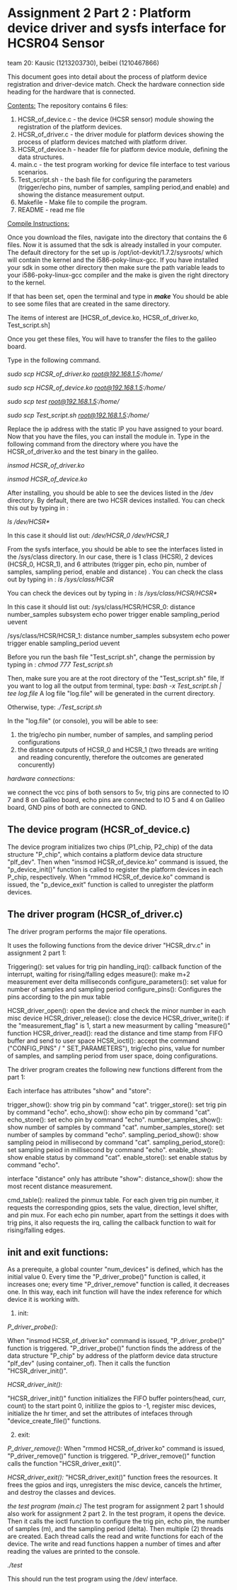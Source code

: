<h1> Assignment 2 Part 2 :  Platform device driver and sysfs interface for HCSR04 Sensor </h1>

team 20: Kausic (1213203730), beibei (1210467866)

This document goes into detail about the process of platform device registration and driver-device match.
Check the hardware connection side heading for the hardware that is connected.


<u>Contents:</u>
The repository contains 6 files:
1) HCSR_of_device.c - the device (HCSR sensor) module showing the registration of the platform devices. 
2) HCSR_of_driver.c - the driver module for platform devices showing the process of platform devices matched with platform driver. 
3) HCSR_of_device.h - header file for platform device module, defining the data structures.
4) main.c - the test program working for device file interface to test various scenarios.
5) Test_script.sh - the bash file for configuring the parameters (trigger/echo pins, number of samples, sampling period,and enable) and showing the distance measurement output.
5) Makefile - Make file to compile the program.
6) README - read me file


<u>Compile Instructions:</u>

Once you download the files, navigate into the directory that contains the 6 files. Now it is assumed that the sdk is already installed in your computer. The default directory for the set up is /opt/iot-devkit/1.7.2/sysroots/ which will contain the kernel and the i586-poky-linux-gcc. If you have installed your sdk in some other directory then make sure the path variable leads to your i586-poky-linux-gcc compiler and the make is given the right directory to the kernel. 

If that has been set, open the terminal and type in <b><i> make</i></b>
You should be able to see some files that are created in the same directory.

The items of interest are [HCSR_of_device.ko, HCSR_of_driver.ko, Test_script.sh]

Once you get these files, You will have to transfer the files to the galileo board. 

Type in the following command.

<i> sudo scp HCSR_of_driver.ko root@192.168.1.5:/home/ </i>

<i> sudo scp HCSR_of_device.ko root@192.168.1.5:/home/ </i>

<i> sudo scp test root@192.168.1.5:/home/ </i>

<i> sudo scp Test_script.sh root@192.168.1.5:/home/ </i>

Replace the ip address with the static IP you have assigned to your board. 
Now that you have the files, you can install the module in. Type in the following command from the directory where you have the HCSR_of_driver.ko and the test binary in the galileo.

<i> insmod HCSR_of_driver.ko </i>

<i> insmod HCSR_of_device.ko </i>

After installing, you should be able to see the devices listed in the /dev directory. By default, there are two HCSR devices installed.
You can check this out by typing in :

<i> ls /dev/HCSR* </i>

In this case it should list out:
<i> /dev/HCSR_0 </i>
<i> /dev/HCSR_1 </i>

From the sysfs interface, you should be able to see the interfaces listed in the /sys/class directory. In our case, there is 1 class (HCSR), 2 devices (HCSR_0, HCSR_1), and 6 attributes (trigger pin, echo pin, number of samples, sampling period, enable and distance) .
You can check the class out by typing in :
<i> ls /sys/class/HCSR </i>

You can check the devices out by typing in :
<i> ls /sys/class/HCSR/HCSR* </i>

In this case it should list out:
/sys/class/HCSR/HCSR_0:
distance         number_samples   subsystem
echo             power            trigger
enable           sampling_period  uevent

/sys/class/HCSR/HCSR_1:
distance         number_samples   subsystem
echo             power            trigger
enable           sampling_period  uevent


Before you run the bash file "Test_script.sh", change the permission by typing in :
<i> chmod 777 Test_script.sh </i>

Then, make sure you are at the root directory of the "Test_script.sh" file, 
If you want to log all the output from terminal, type:
<i> bash -x Test_script.sh | tee log.file </i>
A log file "log.file" will be generated in the current directory.

Otherwise, type:
<i> ./Test_script.sh </i>

In the "log.file" (or console), you will be able to see:
1. the trig/echo pin number, number of samples, and sampling period configurations
2. the distance outputs of HCSR_0 and HCSR_1 (two threads are writing and reading concurently, therefore the outcomes are generated concurently)

<i> hardware connections:</i>

we connect the vcc pins of both sensors to 5v, trig pins are connected to IO 7 and 8 on Galileo board, echo pins are connected to IO 5 and 4 on Galileo board, GND pins of both are connected to GND. 

<h2> The device program (HCSR_of_device.c)</h2>

The device program initializes two chips (P1_chip, P2_chip) of the data structure "P_chip", which contains a platform device data structure "plf_dev". Then when "insmod HCSR_of_device.ko" command is issued, the "p_device_init()" function is called to register the platform devices in each P_chip, respectively. When "rmmod HCSR_of_device.ko" command is issued, the "p_device_exit" function is called to unregister the platform devices.


<h2> The driver program (HCSR_of_driver.c)</h2>

The driver program performs the major file operations. 

It uses the following functions from the device driver "HCSR_drv.c" in assignment 2 part 1:

Triggering(): set values for trig pin
handling_irq(): callback function of the interrupt, waiting for rising/falling edges
measure(): make m+2 measurement ever delta milliseconds
configure_parameters(): set value for number of samples and sampling period
configure_pins(): Configures the pins according to the pin mux table

HCSR_driver_open(): open the device and check the minor number in each misc device
HCSR_driver_release(): close the device
HCSR_driver_write(): if the "measurement_flag" is 1, start a new measurment by calling "measure()" function
HCSR_driver_read(): read the distance and time stamp from FIFO buffer and send to user space
HCSR_ioctl(): accept the command ("CONFIG_PINS" / " SET_PARAMETERS"), trig/echo pins, value for number of samples, and sampling period from user space, doing configurations.


The driver program creates the following new functions different from the part 1:

Each interface has attributes "show" and "store":

trigger_show(): show trig pin by command "cat".
trigger_store(): set trig pin by command "echo".
echo_show(): show echo pin by command "cat".
echo_store(): set echo pin by command "echo".
number_samples_show(): show number of samples by command "cat".
number_samples_store(): set number of samples by command "echo".
sampling_period_show(): show sampling peiod in millisecond by command "cat".
sampling_period_store(): set sampling peiod in millisecond by command "echo".
enable_show(): show enable status by command "cat".
enable_store(): set enable status by command "echo".

interface "distance" only has attribute "show":
distance_show(): show the most recent distance measurement.

cmd_table(): realized the pinmux table. For each given trig pin number, it requests the corresponding gpios, sets the value, direction, level shifter, and pin mux. For each echo pin number, apart from the settings it does with trig pins, it also requests the irq, calling the callback function to wait for rising/falling edges.


<h2> init and exit functions: </h2>

As a prerequite, a global counter "num_devices" is defined, which has the initial value 0. Every time the "P_driver_probe()" function is called, it increases one; every time "P_driver_remove" function is called, it decreases one. In this way, each init function will have the index reference for which device it is working with.


1. init:

<i> P_driver_probe(): </i> 

When "insmod HCSR_of_driver.ko" command is issued, "P_driver_probe()" function is triggered. 
"P_driver_probe()" function finds the address of the data structure "P_chip" by address of the platform device data structure "plf_dev" (using container_of). Then it calls the function "HCSR_driver_init()".

<i> HCSR_driver_init(): </i> 

"HCSR_driver_init()" function initializes the FIFO buffer pointers(head, curr, count) to the start point 0, initilize the gpios to -1, register misc devices, initialize the hr timer, and set the attributes of intefaces through "device_create_file()" functions.

2. exit:

<i> P_driver_remove(): </i>
When "rmmod HCSR_of_driver.ko" command is issued, "P_driver_remove()" function is triggered. 
"P_driver_remove()" function calls the function "HCSR_driver_exit()".

<i> HCSR_driver_exit(): </i>
"HCSR_driver_exit()" function frees the resources. It frees the gpios and irqs, unregisters the misc device, cancels the hrtimer, and destroy the classes and devices.



<i> the test program (main.c) </i>
The test program for assignment 2 part 1 should also work for assignment 2 part 2.
In the test program, it opens the device. Then it calls the ioctl function to configure the trig pin, echo pin, the number of samples (m), and the sampling period (delta). Then multiple (2) threads are created. Each thread calls the read and write functions for each of the device. The write and read functions happen a number of times and after reading the values are printed to the console.


<i> ./test </i>

This should run the test program using the /dev/ interface.









